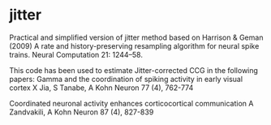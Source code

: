 # jitter
Practical and simplified version of jitter method based on Harrison & Geman (2009) A rate and history-preserving resampling algorithm for neural spike trains. Neural Computation 21: 1244–58.

This code has been used to estimate Jitter-corrected CCG in the following papers:
Gamma and the coordination of spiking activity in early visual cortex
X Jia, S Tanabe, A Kohn
Neuron 77 (4), 762-774

Coordinated neuronal activity enhances corticocortical communication
A Zandvakili, A Kohn
Neuron 87 (4), 827-839
